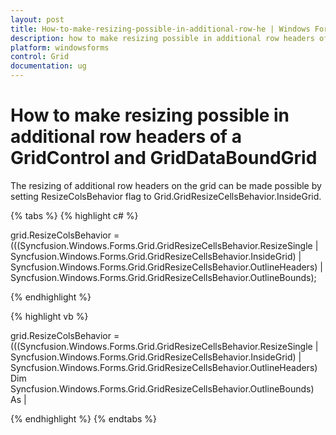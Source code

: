 ```yaml
---
layout: post
title: How-to-make-resizing-possible-in-additional-row-he | Windows Forms | Syncfusion
description: how to make resizing possible in additional row headers of a gridcontrol and griddataboundgrid
platform: windowsforms
control: Grid
documentation: ug
---
```


# How to make resizing possible in additional row headers of a GridControl and GridDataBoundGrid

The resizing of additional row headers on the grid can be made possible by setting ResizeColsBehavior flag to Grid.GridResizeCellsBehavior.InsideGrid.

{% tabs %}
{% highlight c# %}

grid.ResizeColsBehavior = (((Syncfusion.Windows.Forms.Grid.GridResizeCellsBehavior.ResizeSingle
| Syncfusion.Windows.Forms.Grid.GridResizeCellsBehavior.InsideGrid)
| Syncfusion.Windows.Forms.Grid.GridResizeCellsBehavior.OutlineHeaders)
| Syncfusion.Windows.Forms.Grid.GridResizeCellsBehavior.OutlineBounds);

{% endhighlight %}

{% highlight vb %}

grid.ResizeColsBehavior = (((Syncfusion.Windows.Forms.Grid.GridResizeCellsBehavior.ResizeSingle
| Syncfusion.Windows.Forms.Grid.GridResizeCellsBehavior.InsideGrid)
| Syncfusion.Windows.Forms.Grid.GridResizeCellsBehavior.OutlineHeaders)
Dim Syncfusion.Windows.Forms.Grid.GridResizeCellsBehavior.OutlineBounds) As |

{% endhighlight %}
{% endtabs %}